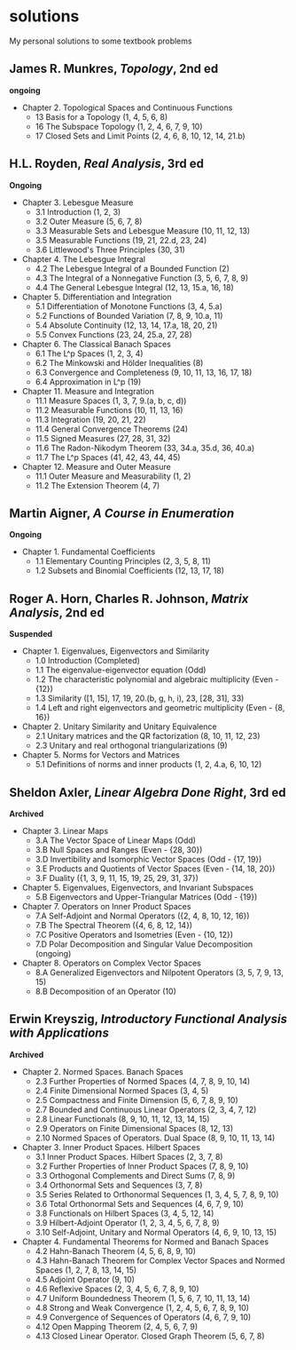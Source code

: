 # solutions
My personal solutions to some textbook problems

## James R. Munkres, *Topology*, 2nd ed

**ongoing**
* Chapter 2. Topological Spaces and Continuous Functions
  * 13 Basis for a Topology (1, 4, 5, 6, 8)
  * 16 The Subspace Topology (1, 2, 4, 6, 7, 9, 10)
  * 17 Closed Sets and Limit Points (2, 4, 6, 8, 10, 12, 14, 21.b)

## H.L. Royden, *Real Analysis*, 3rd ed

**Ongoing**
* Chapter 3. Lebesgue Measure
  * 3.1 Introduction (1, 2, 3)
  * 3.2 Outer Measure (5, 6, 7, 8)
  * 3.3 Measurable Sets and Lebesgue Measure (10, 11, 12, 13)
  * 3.5 Measurable Functions (19, 21, 22.d, 23, 24)
  * 3.6 Littlewood's Three Principles (30, 31)
* Chapter 4. The Lebesgue Integral
  * 4.2 The Lebesgue Integral of a Bounded Function (2)
  * 4.3 The Integral of a Nonnegative Function (3, 5, 6, 7, 8, 9)
  * 4.4 The General Lebesgue Integral (12, 13, 15.a, 16, 18)
* Chapter 5. Differentiation and Integration
  * 5.1 Differentiation of Monotone Functions (3, 4, 5.a)
  * 5.2 Functions of Bounded Variation (7, 8, 9, 10.a, 11)
  * 5.4 Absolute Continuity (12, 13, 14, 17.a, 18, 20, 21)
  * 5.5 Convex Functions (23, 24, 25.a, 27, 28)
* Chapter 6. The Classical Banach Spaces
  * 6.1 The L^p Spaces (1, 2, 3, 4)
  * 6.2 The Minkowski and Hölder Inequalities (8)
  * 6.3 Convergence and Completeness (9, 10, 11, 13, 16, 17, 18)
  * 6.4 Approximation in L^p (19)
* Chapter 11. Measure and Integration
  * 11.1 Measure Spaces (1, 3, 7, 9.(a, b, c, d))
  * 11.2 Measurable Functions (10, 11, 13, 16)
  * 11.3 Integration (19, 20, 21, 22)
  * 11.4 General Convergence Theorems (24)
  * 11.5 Signed Measures (27, 28, 31, 32)
  * 11.6 The Radon-Nikodym Theorem (33, 34.a, 35.d, 36, 40.a)
  * 11.7 The L^p Spaces (41, 42, 43, 44, 45)
* Chapter 12. Measure and Outer Measure
  * 11.1 Outer Measure and Measurability (1, 2)
  * 11.2 The Extension Theorem (4, 7)

## Martin Aigner, *A Course in Enumeration*

**Ongoing**
* Chapter 1. Fundamental Coefficients
  * 1.1 Elementary Counting Principles (2, 3, 5, 8, 11)
  * 1.2 Subsets and Binomial Coefficients (12, 13, 17, 18)

## Roger A. Horn, Charles R. Johnson, *Matrix Analysis*, 2nd ed

**Suspended**
* Chapter 1. Eigenvalues, Eigenvectors and Similarity
  * 1.0 Introduction (Completed)
  * 1.1 The eigenvalue-eigenvector equation (Odd)
  * 1.2 The characteristic polynomial and algebraic multiplicity (Even - {12})
  * 1.3 Similarity ([1, 15], 17, 19, 20.(b, g, h, i), 23, [28, 31], 33)
  * 1.4 Left and right eigenvectors and geometric multiplicity (Even - {8, 16})
* Chapter 2. Unitary Similarity and Unitary Equivalence
  * 2.1 Unitary matrices and the QR factorization (8, 10, 11, 12, 23)
  * 2.3 Unitary and real orthogonal triangularizations (9)
* Chapter 5. Norms for Vectors and Matrices
  * 5.1 Definitions of norms and inner products (1, 2, 4.a, 6, 10, 12)

## Sheldon Axler, *Linear Algebra Done Right*, 3rd ed

**Archived**
* Chapter 3. Linear Maps
  * 3.A The Vector Space of Linear Maps (Odd)
  * 3.B Null Spaces and Ranges (Even - {28, 30})
  * 3.D Invertibility and Isomorphic Vector Spaces (Odd - {17, 19})
  * 3.E Products and Quotients of Vector Spaces (Even - {14, 18, 20})
  * 3.F Duality ({1, 3, 9, 11, 15, 19, 25, 29, 31, 37})
* Chapter 5. Eigenvalues, Eigenvectors, and Invariant Subspaces
  * 5.B Eigenvectors and Upper-Triangular Matrices (Odd - {19})
* Chapter 7. Operators on Inner Product Spaces
  * 7.A Self-Adjoint and Normal Operators ({2, 4, 8, 10, 12, 16})
  * 7.B The Spectral Theorem ({4, 6, 8, 12, 14})
  * 7.C Positive Operators and Isometries (Even - {10, 12})
  * 7.D Polar Decomposition and Singular Value Decomposition (ongoing)
* Chapter 8. Operators on Complex Vector Spaces
  * 8.A Generalized Eigenvectors and Nilpotent Operators (3, 5, 7, 9, 13, 15)
  * 8.B Decomposition of an Operator (10)


## Erwin Kreyszig, *Introductory Functional Analysis with Applications*

**Archived**
* Chapter 2. Normed Spaces. Banach Spaces
  * 2.3 Further Properties of Normed Spaces (4, 7, 8, 9, 10, 14)
  * 2.4 Finite Dimensional Normed Spaces (3, 4, 5)
  * 2.5 Compactness and Finite Dimension (5, 6, 7, 8, 9, 10)
  * 2.7 Bounded and Continuous Linear Operators (2, 3, 4, 7, 12)
  * 2.8 Linear Functionals (8, 9, 10, 11, 12, 13, 14, 15)
  * 2.9 Operators on Finite Dimensional Spaces (8, 12, 13)
  * 2.10 Normed Spaces of Operators. Dual Space (8, 9, 10, 11, 13, 14)
* Chapter 3. Inner Product Spaces. Hilbert Spaces
  * 3.1 Inner Product Spaces. Hilbert Spaces (2, 3, 7, 8)
  * 3.2 Further Properties of Inner Product Spaces (7, 8, 9, 10)
  * 3.3 Orthogonal Complements and Direct Sums (7, 8, 9)
  * 3.4 Orthonormal Sets and Sequences (3, 7, 8)
  * 3.5 Series Related to Orthonormal Sequences (1, 3, 4, 5, 7, 8, 9, 10)
  * 3.6 Total Orthonormal Sets and Sequences (4, 6, 7, 9, 10)
  * 3.8 Functionals on Hilbert Spaces (3, 4, 5, 12, 14)
  * 3.9 Hilbert-Adjoint Operator (1, 2, 3, 4, 5, 6, 7, 8, 9)
  * 3.10 Self-Adjoint, Unitary and Normal Operators (4, 6, 9, 10, 13, 15)
* Chapter 4. Fundamental Theorems for Normed and Banach Spaces
  * 4.2 Hahn-Banach Theorem (4, 5, 6, 8, 9, 10)
  * 4.3 Hahn-Banach Theorem for Complex Vector Spaces and Normed Spaces (1, 2, 7, 8, 13, 14, 15)
  * 4.5 Adjoint Operator (9, 10)
  * 4.6 Reflexive Spaces (2, 3, 4, 5, 6, 7, 8, 9, 10)
  * 4.7 Uniform Boundedness Theorem (1, 5, 6, 7, 10, 11, 13, 14)
  * 4.8 Strong and Weak Convergence (1, 2, 4, 5, 6, 7, 8, 9, 10)
  * 4.9 Convergence of Sequences of Operators (4, 6, 7, 9, 10)
  * 4.12 Open Mapping Theorem (2, 4, 5, 6, 7, 9)
  * 4.13 Closed Linear Operator. Closed Graph Theorem (5, 6, 7, 8)
